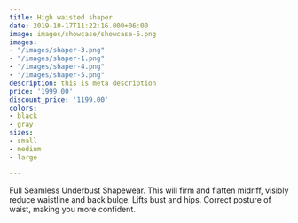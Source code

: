 ```yaml
---
title: High waisted shaper
date: 2019-10-17T11:22:16.000+06:00
image: images/showcase/showcase-5.png
images:
- "/images/shaper-3.png"
- "/images/shaper-1.png"
- "/images/shaper-4.png"
- "/images/shaper-5.png"
description: this is meta description
price: '1999.00'
discount_price: '1199.00'
colors:
- black
- gray
sizes:
- small
- medium
- large

---
```

Full Seamless Underbust Shapewear. This will firm and flatten midriff, visibly reduce waistline and back bulge. Lifts bust and hips. Correct posture of waist, making you more confident.